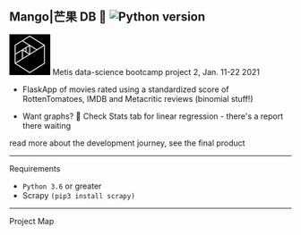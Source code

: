 ## Mango|芒果 DB 🥭 ![Python version](https://img.shields.io/badge/python-%E2%89%A53.6-blue.svg?style=flat-square&logo=python&logoColor=white)

![Metis logo](metis.png) Metis data-science bootcamp project 2, Jan. 11-22 2021

- FlaskApp of movies rated using a standardized score of RottenTomatoes, IMDB and Metacritic reviews (binomial stuff!)

- Want graphs? 🤔️ Check Stats tab for linear regression - there's a report there waiting

read more about the development journey, see the final product

----

Requirements

- `Python 3.6` or greater
- Scrapy `(pip3 install scrapy)`

----

Project Map   
